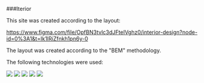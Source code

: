 ###Iterior

This site was created according to the layout:

<a href="https://www.figma.com/file/OpfBN3tvlc3dJFteIVghz0/interior-design?node-id=0%3A1&t=Ik1IRiZfnkh1pn6y-0">https://www.figma.com/file/OpfBN3tvlc3dJFteIVghz0/interior-design?node-id=0%3A1&t=Ik1IRiZfnkh1pn6y-0</a>

The layout was created according to the "BEM" methodology. 

The following technologies were used:

<img src="https://img.shields.io/badge/HTML-191A1B?style=for-the-badge&logo=HTML5&logoColor=1572B6"/> <img src="https://img.shields.io/badge/CSS-191A1B?style=for-the-badge&logo=CSS3&logoColor=E34F26"/> <img src="https://img.shields.io/badge/SASS-191A1B?style=for-the-badge&logo=Sass&logoColor=E34F26"/> <img src="https://img.shields.io/badge/JAVASCRIPT-191A1B?style=for-the-badge&logo=JavaScript&logoColor=F7DF1E"/> <img src="https://img.shields.io/badge/Swiper-191A1B?style=for-the-badge&logo=Swiper&logoColor=6332F6"/>
